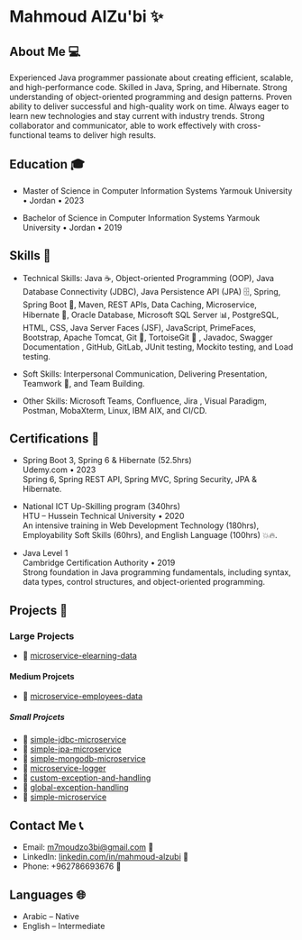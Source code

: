 # Mahmoud AlZu'bi ✨

## About Me 💻

Experienced Java programmer passionate about creating efficient, scalable, and high-performance code. Skilled in Java, Spring, 
and Hibernate. Strong understanding of object-oriented programming and design patterns. Proven ability to deliver successful 
and high-quality work on time. Always eager to learn new technologies and stay current with industry trends. Strong collaborator 
and communicator, able to work effectively with cross-functional teams to deliver high results. 

## Education 🎓

- Master of Science in Computer Information Systems 
Yarmouk University • Jordan • 2023 

- Bachelor of Science in Computer Information Systems 
Yarmouk University • Jordan • 2019 


## Skills 🚀

- Technical Skills: Java ☕️, Object-oriented Programming (OOP), Java Database Connectivity (JDBC), Java Persistence API 
(JPA) 🗄️, Spring, Spring Boot 🌱, Maven, REST APIs, Data Caching, Microservice, Hibernate 🏰, Oracle Database, Microsoft SQL 
Server 📊, PostgreSQL, HTML, CSS, Java Server Faces (JSF), JavaScript, PrimeFaces, Bootstrap, Apache Tomcat, Git 🐙, 
TortoiseGit 🐢 , Javadoc, Swagger Documentation , GitHub, GitLab, JUnit testing, Mockito testing, and Load testing.

- Soft Skills: Interpersonal Communication, Delivering Presentation, Teamwork 🤝, and Team Building.
  
- Other Skills: Microsoft Teams, Confluence, Jira , Visual Paradigm, Postman, MobaXterm, Linux, IBM AIX, and CI/CD. 

## Certifications 📜

- Spring Boot 3, Spring 6 & Hibernate (52.5hrs)
     <br/>Udemy.com • 2023 <br/>
    Spring 6, Spring REST API, Spring MVC, Spring Security, JPA & Hibernate.

- National ICT Up-Skilling program (340hrs) 
    <br/>HTU – Hussein Technical University • 2020 <br/>
    An intensive training in Web Development Technology (180hrs), Employability Soft Skills (60hrs), and English Language (100hrs) 💥🔥. 

- Java Level 1 
  <br/> Cambridge Certification Authority • 2019 <br/> 
  Strong foundation in Java programming fundamentals, including syntax, data types, control structures, and object-oriented 
  programming.


## Projects 🚧

### Large Projects
- 📂 [microservice-elearning-data](https://github.com/mahmoud-alzubi/microservice-elearning-data) 

#### Medium Projcets
- 📂 [microservice-employees-data](https://github.com/mahmoud-alzubi/microservice-employees-data) 


##### Small Projcets
- 📂 [simple-jdbc-microservice](https://github.com/mahmoud-alzubi/simple-jdbc-microservice)
- 📂 [simple-jpa-microservice](https://github.com/mahmoud-alzubi/simple-jpa-microservice)
- 📂 [simple-mongodb-microservice](https://github.com/mahmoud-alzubi/microservice-data-mongodb)
- 📂 [microservice-logger](https://github.com/mahmoud-alzubi/microservice-logger)
- 📂 [custom-exception-and-handling](https://github.com/mahmoud-alzubi/custom-exception-and-handling)
- 📂 [global-exception-handling](https://github.com/mahmoud-alzubi/global-exception-handling)
- 📂 [simple-microservice](https://github.com/mahmoud-alzubi/simple-microservice-example) 




## Contact Me 📞

- Email: m7moudzo3bi@gmail.com 📧
- LinkedIn: [linkedin.com/in/mahmoud-alzubi](https://www.linkedin.com/in/mahmoud-alzubi) 🔗
- Phone: +962786693676 📱

## Languages 🌐
 
-  Arabic – Native
-  English – Intermediate
